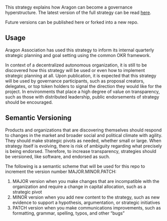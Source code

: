 This strategy explains how Aragon can become a governance hyperstructure. The latest version of the full strategy can be read [here](strategy-governance-hyperstructure.md).

Future versions can be published here or forked into a new repo.

## Usage 

Aragon Association has used this strategy to inform its internal quarterly strategic planning and goal setting using the common OKR framework.

In context of a decentralized autonomous organization, it is still to be discovered how this strategy will be used or even how to implement strategic planning at all. Upon publication, it is expected that this strategy will be used by governance participants, such as proposal creators, delegates, or top token holders to signal the direction they would like for the project. In environments that place a high degree of value on transparency, such as those with distributed leadership, public endorsements of strategy should be encouraged.

## Semantic Versioning

Products and organizations that are discovering themselves should respond to changes in the market and broader social and political climate with agility. They should make strategic pivots as needed, whether small or large. When strategy itself is evolving, there is risk of ambiguity regarding what precisely is being endorsed. Therefore, to increase transparency, strategies should be versioned, like software, and endorsed as such.

The following is a semantic scheme that will be used for this repo to increment the version number MAJOR.MINOR.PATCH:

1. MAJOR version when you make changes that are incompatible with the organization and require a change in capital allocation, such as a strategic pivot
2. MINOR version when you add new content to the strategy, such as new evidence to support a hypothesis, argumentation, or strategic initiatives
3. PATCH version when you make communications improvements, such as formatting, grammar, spelling, typos, and other “bugs”
